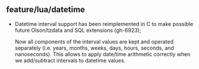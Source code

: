 ## feature/lua/datetime

 * Datetime interval support has been reimplemented in C
   to make possible future Olson/tzdata and SQL extensions (gh-6923);

   Now all components of the interval values are kept and operated separately
   (i.e. years, months, weeks, days, hours, seconds, and nanoseconds). This
   allows to apply date/time arithmetic correctly when we add/subtract
   intervals to datetime values.
